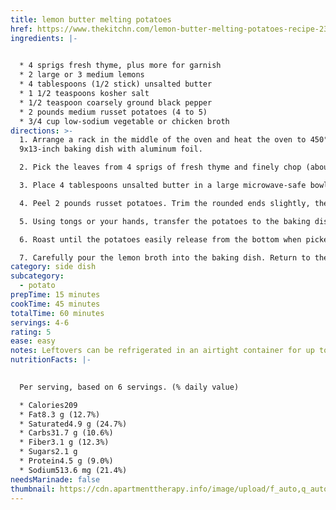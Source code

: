 ```yaml
---
title: lemon butter melting potatoes
href: https://www.thekitchn.com/lemon-butter-melting-potatoes-recipe-23625793
ingredients: |-
  

  * 4 sprigs fresh thyme, plus more for garnish
  * 2 large or 3 medium lemons
  * 4 tablespoons (1/2 stick) unsalted butter
  * 1 1/2 teaspoons kosher salt
  * 1/2 teaspoon coarsely ground black pepper
  * 2 pounds medium russet potatoes (4 to 5)
  * 3/4 cup low-sodium vegetable or chicken broth
directions: >-
  1. Arrange a rack in the middle of the oven and heat the oven to 450°F. Line a
  9x13-inch baking dish with aluminum foil.

  2. Pick the leaves from 4 sprigs of fresh thyme and finely chop (about 1 1/2 teaspoons). Finely grate the zest of 2 large or 3 medium lemons until you have 1 tablespoon. Juice 1 of the lemons until you have 2 tablespoons.

  3. Place 4 tablespoons unsalted butter in a large microwave-safe bowl and microwave until melted, 30 to 45 seconds. (Alternatively, melt on the stovetop and transfer to a large bowl.) Add the thyme, half of the lemon zest, 1 tablespoon of the lemon juice, 1 1/2 teaspoons kosher salt, and 1/2 teaspoon coarsely ground black pepper. Stir to combine.

  4. Peel 2 pounds russet potatoes. Trim the rounded ends slightly, then cut the potatoes crosswise into 1-inch-thick rounds. Place the potatoes in the butter-herb mixture and toss to coat.

  5. Using tongs or your hands, transfer the potatoes to the baking dish, arranging them cut-side up in a single layer. Spoon any remaining butter mixture over the potatoes (about 1 teaspoon per piece).

  6. Roast until the potatoes easily release from the bottom when picked up with tongs and the edges are beginning to turn golden-brown, about 15 minutes. Flip the rounds. Return to the oven and roast until the second side is golden-brown, about 15 minutes. Meanwhile, pour the remaining 1 tablespoon lemon juice and 3/4 cup low-sodium vegetable or chicken broth into a liquid measuring cup and stir to combine.

  7. Carefully pour the lemon broth into the baking dish. Return to the oven and roast until the potatoes are very tender and most of the broth is absorbed, about 15 minutes. Garnish with the remaining lemon zest and more fresh thyme leaves before serving.
category: side dish
subcategory:
  - potato
prepTime: 15 minutes
cookTime: 45 minutes
totalTime: 60 minutes
servings: 4-6
rating: 5
ease: easy
notes: Leftovers can be refrigerated in an airtight container for up to 5 days.
nutritionFacts: |-
  

  Per serving, based on 6 servings. (% daily value)

  * Calories209
  * Fat8.3 g (12.7%)
  * Saturated4.9 g (24.7%)
  * Carbs31.7 g (10.6%)
  * Fiber3.1 g (12.3%)
  * Sugars2.1 g
  * Protein4.5 g (9.0%)
  * Sodium513.6 mg (21.4%)
needsMarinade: false
thumbnail: https://cdn.apartmenttherapy.info/image/upload/f_auto,q_auto:eco,c_fit,w_730,h_913/k%2FPhoto%2FRecipes%2F2024-01-lemon-butter-potatoes-melted-style%2Flemon-butter-potatoes-melted-style-386
---
```

